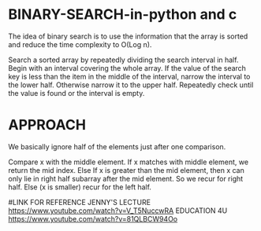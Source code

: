# BINARY-SEARCH-in-python and c

The idea of binary search is to use the information that the array is sorted and reduce the time complexity to O(Log n).


Search a sorted array by repeatedly dividing the search interval in half. Begin with an interval covering the whole array. If the value of the search key is less than the item in the middle of the interval, narrow the interval to the lower half. Otherwise narrow it to the upper half. Repeatedly check until the value is found or the interval is empty.

# APPROACH


We basically ignore half of the elements just after one comparison.

Compare x with the middle element.
If x matches with middle element, we return the mid index.
Else If x is greater than the mid element, then x can only lie in right half subarray after the mid element. So we recur for right half.
Else (x is smaller) recur for the left half.

#LINK FOR REFERENCE
JENNY'S LECTURE
https://www.youtube.com/watch?v=V_T5NuccwRA
EDUCATION 4U
https://www.youtube.com/watch?v=81QLBCW94Oo



